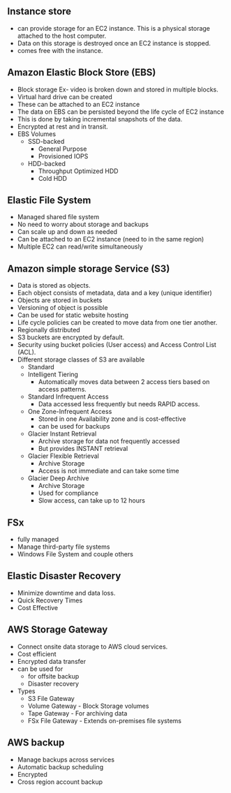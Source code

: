 ## Instance store

- can provide storage for an EC2 instance. This is a physical storage attached to the host computer.
- Data on this storage is destroyed once an EC2 instance is stopped.
- comes free with the instance.

## Amazon Elastic Block Store (EBS)

- Block storage Ex- video is broken down and stored in multiple blocks.
- Virtual hard drive can be created
- These can be attached to an EC2 instance
- The data on EBS can be persisted beyond the life cycle of EC2 instance
- This is done by taking incremental snapshots of the data.
- Encrypted at rest and in transit.
- EBS Volumes
  - SSD-backed
    - General Purpose
    - Provisioned IOPS
  - HDD-backed
    - Throughput Optimized HDD
    - Cold HDD

## Elastic File System

- Managed shared file system
- No need to worry about storage and backups
- Can scale up and down as needed
- Can be attached to an EC2 instance (need to in the same region)
- Multiple EC2 can read/write simultaneously

## Amazon simple storage Service (S3)

- Data is stored as objects.
- Each object consists of metadata, data and a key (unique identifier)
- Objects are stored in buckets
- Versioning of object is possible
- Can be used for static website hosting
- Life cycle policies can be created to move data from one tier another.
- Regionally distributed
- S3 buckets are encrypted by default.
- Security using bucket policies (User access) and Access Control List (ACL).
- Different storage classes of S3 are available
  - Standard
  - Intelligent Tiering
    - Automatically moves data between 2 access tiers based on access patterns.
  - Standard Infrequent Access
    - Data accessed less frequently but needs RAPID access.
  - One Zone-Infrequent Access
    - Stored in one Availability zone and is cost-effective
    - can be used for backups
  - Glacier Instant Retrieval
    - Archive storage for data not frequently accessed
    - But provides INSTANT retrieval
  - Glacier Flexible Retrieval
    - Archive Storage
    - Access is not immediate and can take some time
  - Glacier Deep Archive
    - Archive Storage
    - Used for compliance
    - Slow access, can take up to 12 hours

## FSx

- fully managed
- Manage third-party file systems
- Windows File System and couple others

## Elastic Disaster Recovery

- Minimize downtime and data loss.
- Quick Recovery Times
- Cost Effective

## AWS Storage Gateway

- Connect onsite data storage to AWS cloud services.
- Cost efficient
- Encrypted data transfer
- can be used for
  - for offsite backup
  - Disaster recovery
- Types
  - S3 File Gateway
  - Volume Gateway - Block Storage volumes
  - Tape Gateway - For archiving data
  - FSx File Gateway - Extends on-premises file systems

## AWS backup

- Manage backups across services
- Automatic backup scheduling
- Encrypted
- Cross region account backup
